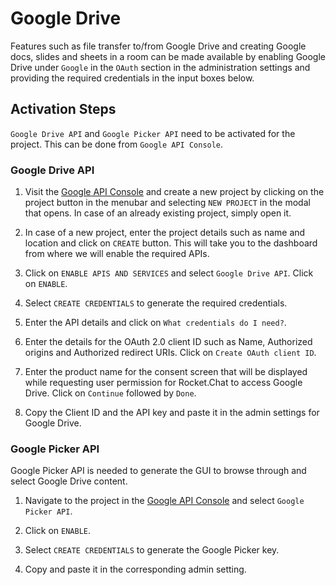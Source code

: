 # Google Drive

Features such as file transfer to/from Google Drive and creating Google docs, slides and sheets in a room can be made available by enabling Google Drive under `Google` in the `OAuth` section in the administration settings and providing the required credentials in the input boxes below.

## Activation Steps

`Google Drive API` and `Google Picker API` need to be activated for the project. This can be done from `Google API Console`.

### Google Drive API

1. Visit the [Google API Console](https://console.developers.google.com) and create a new project by clicking on the project button in the menubar and selecting `NEW PROJECT` in the modal that opens. In case of an already existing project, simply open it.

2. In case of a new project, enter the project details such as name and location and click on `CREATE` button. This will take you to the dashboard from where we will enable the required APIs.

3. Click on `ENABLE APIS AND SERVICES` and select `Google Drive API`. Click on `ENABLE`.

4. Select `CREATE CREDENTIALS` to generate the required credentials.

5. Enter the API details and click on `What credentials do I need?`.

6. Enter the details for the OAuth 2.0 client ID such as Name, Authorized origins and Authorized redirect URIs. Click on `Create OAuth client ID`.

7. Enter the product name for the consent screen that will be displayed while requesting user permission for Rocket.Chat to access Google Drive. Click on `Continue` followed by `Done`.

8. Copy the Client ID and the API key and paste it in the admin settings for Google Drive.


### Google Picker API

Google Picker API is needed to generate the GUI to browse through and select Google Drive content.

1. Navigate to the project in the [Google API Console](https://console.developers.google.com) and select `Google Picker API`.

2. Click on `ENABLE`.

3. Select `CREATE CREDENTIALS` to generate the Google Picker key.

4. Copy and paste it in the corresponding admin setting.
